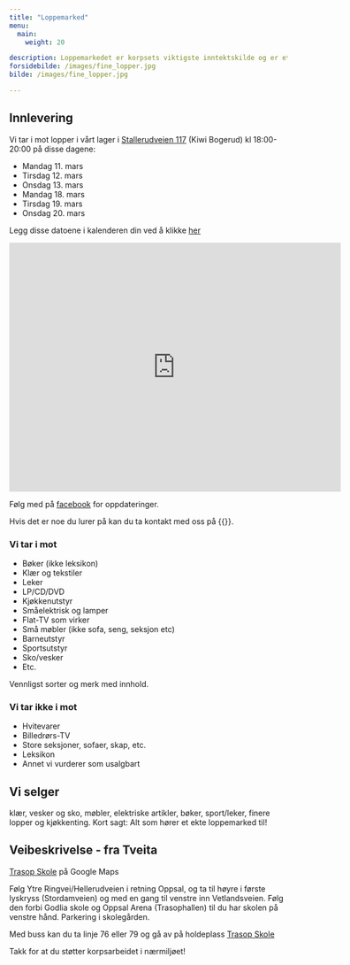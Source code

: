 ```yaml
---
title: "Loppemarked"
menu:
  main:
    weight: 20

description: Loppemarkedet er korpsets viktigste inntektskilde og er et trivelig og ryddig marked og cafe med mat, drikke og kaker. Høstens loppemarked er over for denne gang, neste loppemarked er 6. og 7. april 2019. Vi tar imot lopper gjennom året.
forsidebilde: /images/fine_lopper.jpg
bilde: /images/fine_lopper.jpg

---
```


## Innlevering

Vi tar i mot lopper i vårt lager i [Stallerudveien 117](https://goo.gl/maps/ySm194Yt4MN2) (Kiwi Bogerud) kl 18:00-20:00 på disse dagene:

- Mandag 11. mars
- Tirsdag 12. mars
- Onsdag 13. mars
- Mandag 18. mars
- Tirsdag 19. mars
- Onsdag 20. mars

Legg disse datoene i kalenderen din ved å klikke [her](/assets/Innlevering_loppemarked.ics)

<iframe src="https://www.google.com/maps/embed?pb=!1m18!1m12!1m3!1d2002.3976339757041!2d10.84076311609445!3d59.875747681853376!2m3!1f0!2f0!3f0!3m2!1i1024!2i768!4f13.1!3m3!1m2!1s0x46416f5c862f43ad%3A0x7abbca3ab637596a!2sStallerudveien+117%2C+0693+Oslo!5e0!3m2!1sno!2sno!4v1551210189295" width="600" height="450" frameborder="0" style="border:0" allowfullscreen></iframe>

Følg med på [facebook](https://www.facebook.com/events/328038527826404/) for oppdateringer.

Hvis det er noe du lurer på kan du ta kontakt med oss på {{<email loppemarked>}}.

### Vi tar i mot

- Bøker (ikke leksikon)
- Klær og tekstiler
- Leker
- LP/CD/DVD
- Kjøkkenutstyr
- Småelektrisk og lamper
- Flat-TV som virker
- Små møbler (ikke sofa, seng, seksjon etc)
- Barneutstyr
- Sportsutstyr
- Sko/vesker
- Etc.

Vennligst sorter og merk med innhold.

### Vi tar ikke i mot

- Hvitevarer
- Billedrørs-TV
- Store seksjoner, sofaer, skap, etc.
- Leksikon
- Annet vi vurderer som usalgbart

## Vi selger

klær, vesker og sko, møbler, elektriske artikler, bøker, sport/leker, finere
lopper og kjøkkenting. Kort sagt: Alt som hører et ekte loppemarked til!

## Veibeskrivelse - fra Tveita

[Trasop Skole](https://www.google.com/maps/place/Trasop+skole/@59.904898,10.8484054,17z/data=!3m1!4b1!4m5!3m4!1s0x46416f9d491d3505:0x9abf56f5b7e8c94!8m2!3d59.9048953!4d10.8505994) på Google Maps

Følg Ytre Ringvei/Hellerudveien i retning Oppsal, og ta til høyre i første
lyskryss (Stordamveien) og med en gang til venstre inn Vetlandsveien. Følg den
forbi Godlia skole og Oppsal Arena (Trasophallen) til du har skolen på venstre
hånd. Parkering i skolegården.

Med buss kan du ta linje 76 eller 79 og gå av på holdeplass [Trasop Skole](https://ruter.no/reiseplanlegger/Stoppested/(3011551)Trasop%20skole%20(Oslo)/Avganger/#st:1,sp:0,bp:0)

Takk for at du støtter korpsarbeidet i nærmiljøet!
